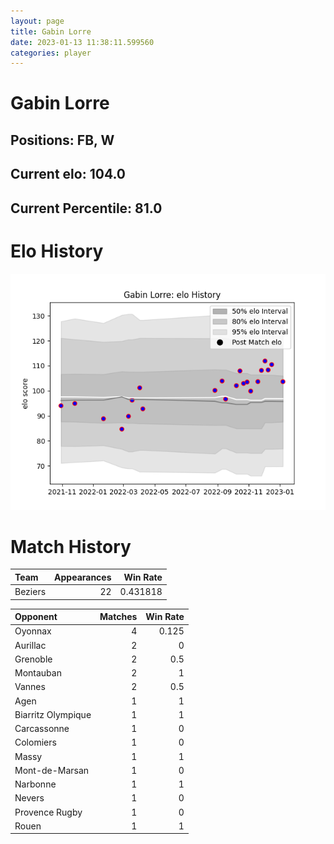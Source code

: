 ```yaml
---  
layout: page  
title: Gabin Lorre  
date: 2023-01-13 11:38:11.599560  
categories: player  
---
```

# Gabin Lorre

## Positions: FB, W

## Current elo: 104.0

## Current Percentile: 81.0

# Elo History


![elo history](history_GabinLorre.png)
# Match History


| Team    |   Appearances |   Win Rate |
|:--------|--------------:|-----------:|
| Beziers |            22 |   0.431818 |

| Opponent           |   Matches |   Win Rate |
|:-------------------|----------:|-----------:|
| Oyonnax            |         4 |      0.125 |
| Aurillac           |         2 |      0     |
| Grenoble           |         2 |      0.5   |
| Montauban          |         2 |      1     |
| Vannes             |         2 |      0.5   |
| Agen               |         1 |      1     |
| Biarritz Olympique |         1 |      1     |
| Carcassonne        |         1 |      0     |
| Colomiers          |         1 |      0     |
| Massy              |         1 |      1     |
| Mont-de-Marsan     |         1 |      0     |
| Narbonne           |         1 |      1     |
| Nevers             |         1 |      0     |
| Provence Rugby     |         1 |      0     |
| Rouen              |         1 |      1     |